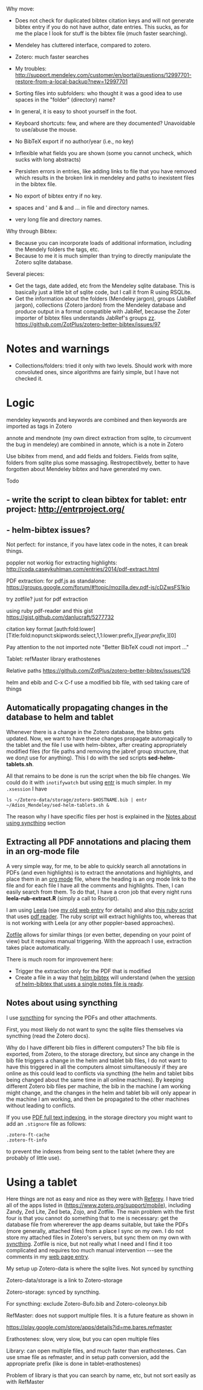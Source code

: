 
Why move:
- Does not check for duplicated bibtex citation keys and will not generate
  bibtex entry if you do not have author, date entries. This sucks, as for
  me the place I look for stuff is the bibtex file (much faster
  searching).

- Mendeley has cluttered interface, compared to zotero.
- Zotero: much faster searches
- My troubles: http://support.mendeley.com/customer/en/portal/questions/12997701-restore-from-a-local-backup?new=12997701

- Sorting files into subfolders: who thought it was a good idea to use
  spaces in the "folder" (directory) name?

- In general, it is easy to shoot yourself in the foot.

- Keyboard shortcuts: few, and where are they documented? Unavoidable to
  use/abuse the mouse.

- No BibTeX export if no author/year (i.e., no key)

- Inflexible what fields you are shown (some you cannot uncheck, which
  sucks with long abstracts)

- Persisten errors in entries, like adding links to file that you
  have removed which results in the broken link in mendeley and paths to
  inexistent files in the bibtex file.

- No export of bibtex entry if no key.

- spaces and ' and & and ... in file and directory names.

- very long file and directory names.



Why through Bibtex:
- Because you can incorporate loads of additional information, including
  the Mendely folders the tags, etc.
- Because to me it is much simpler than trying to directly manipulate the
  Zotero sqlite database.


Several pieces:
- Get the tags, date added, etc from the Mendeley sqlite database. This is
  basically just a little bit of sqlite code, but I call it from R using
  RSQLite.
- Get the information about the folders (Mendeley jargon), groups (JabRef
  jargon), collections (Zotero jardon) from the Mendeley database and
  produce output in a format compatible with JabRef, because the Zoter
  importer of bibtex files understands JabRef's groups [zz](zz).
  https://github.com/ZotPlus/zotero-better-bibtex/issues/97






Notes and warnings
==================

- Collections/folders: tried it only with two levels. Should work with
  more convoluted ones, since algorithms are fairly simple, but I have not
  checked it.






Logic
=====

mendeley keywords and keywords are combined and then keywords are imported
as tags in Zotero

annote and mendnote (my own direct extraction from sqlite, to circumvent
the bug in mendeley) are combined in annote, which is a note in Zotero


Use bibitex from mend, and add fields and folders. Fields from sqlite,
folders from sqlite plus some massaging. Restropectibvely, better to have
forgotten about Mendeley bibtex and have generated my own.


Todo
## - write the script to clean bibtex for tablet: entr project: http://entrproject.org/
## - helm-bibtex issues?



Not perfect: for instance, if you have latex code in the notes, it can
break things.


poppler not workig fior extracting highlights:
http://coda.caseykuhlman.com/entries/2014/pdf-extract.html

PDF extraction: for pdf.js as standalone:
https://groups.google.com/forum/#!topic/mozilla.dev.pdf-js/cDZwsFS1kio

try zotfile? just for pdf extraction




using ruby pdf-reader and this gist
https://gist.github.com/danlucraft/5277732




citation key format
[auth:fold:lower][Title:fold:nopunct:skipwords:select,1,1:lower:prefix,_][year:prefix,_][0]



Pay attention to the not imported note
"Better BibTeX coudl not import ..."



Tablet:
refMaster
library
erathostenes


Relative paths
https://github.com/ZotPlus/zotero-better-bibtex/issues/126



helm and ebib and C-x C-f
use a modified bib file, with sed taking care of things



## Automatically propagating changes in the database to helm and tablet ##
Whenever there is a change in the Zotero database, the bibtex gets
updated. Now, we want to have these changes propagate automagically to the
tablet and the file I use with helm-bibtex, after creating appropriately
modified files (for file paths and removing the jabref group structure,
that we don¡t use for anything). This I do with the sed scripts
**sed-helm-tablets.sh**.

All that remains to be done is run the script when the bib file
changes. We could do it with `inotifywatch` but using
[entr](http://entrproject.org/) is much simpler. In my `.xsession` I have

    ls ~/Zotero-data/storage/zotero-$HOSTNAME.bib | entr ~/Adios_Mendeley/sed-helm-tablets.sh &

The reason why I have specific files per host is explained in the
[Notes about using syncthing](#Notes-about-using-syncthing) section



## Extracting all PDF annotations and placing them in an org-mode file ##

A very simple way, for me, to be able to quickly search all annotations in
PDFs (and even highlights) is to extract the annotations and highlights,
and place them in an [org mode](http://orgmode.org/) file, where the
heading is an org mode link to the file and for each file I have all the
comments and highlights. Then, I can easily search from them. To do that,
I have a cron job that every night runs **leela-rub-extract.R** (simply a
call to Rscript).

I am using [Leela](https://github.com/TrilbyWhite/Leela) (see
[my old web entry](http://ligarto.org/rdiaz/Zotero-Mendeley-Tablet.html#sec-9) for
details) and also
[this ruby script](https://gist.github.com/danlucraft/5277732) that uses
[pdf reader](https://github.com/yob/pdf-reader). The ruby script will
extract highlights too, whereas that is not working with Leela (or any
other poppler-based approaches).

[Zotfile](http://zotfile.com/) allows for similar things (or even better,
depending on your point of view) but it requires manual triggering. With
the approach I use, extraction takes place automatically.


There is much room for improvement here:

- Trigger the extraction only for the PDF that is modified
- Create a file in a way that [helm bibtex](https://github.com/tmalsburg/helm-bibtex) will understand (when the
  [version of helm-bibtex that uses a single notes file is ready](https://github.com/tmalsburg/helm-bibtex/issues/40).


## Notes about using syncthing ##

I use [syncthing](https://syncthing.net/) for syncing the PDFs and other
attachments.

First, you most likely do not want to sync the sqlite files themselves via
syncthing (read the Zotero docs).

Why do I have different bib files in different computers? The bib file is
exported, from Zotero, to the storage directory, but since any change in
the bib file triggers a change in the helm and tablet bib files, I do not
want to have this triggered in all the computers almost simultaneously if
they are online as this could lead to conflicts via syncthing (the helm
and tablet bibs being changed about the same time in all online
machines). By keeping different Zotero bib files per machine, the bib in
the machine I am working might change, and the changes in the helm and
tablet bib will only appear in the machine I am working, and then be
propagated to the other machines without leading to conflicts.


If you use
[PDF full text indexing](https://www.zotero.org/support/pdf_fulltext_indexing),
in the storage directory you might want to add an `.stignore` file as
follows:

    .zotero-ft-cache
    .zotero-ft-info

to prevent the indexes from being sent to the tablet (where they are
probably of little use).



Using a tablet
==============

Here things are not as easy and nice as they were with
[Referey](https://play.google.com/store/apps/details?id=com.kmk.Referey&hl=en). I
have tried all of the apps listed in
(https://www.zotero.org/support/mobile), including Zandy, Zed Lite, Zed
beta, Zojo, and Zotfile. The main problem with the first four is that you
cannot do something that to me is necessary: get the database file from
whererever the app deams suitable, but take the PDFs (more generally,
attached files) from a place I sync on my own. I do not store my attached
files in Zotero's servers, but sync them on my own with
[syncthing](https://syncthing.net/). Zotfile is nice, but not really what
I need and I find it too complicated and requires too much manual
intervention ---see the comments in my
[web page entry](http://ligarto.org/rdiaz/Zotero-Mendeley-Tablet.html#sec-6-2).



My setup up
Zotero-data is where the sqlite lives. Not synced by syncthing

Zotero-data/storage is a link to Zotero-storage

Zotero-storage: synced by syncthing.



For syncthing: exclude Zotero-Bufo.bib and Zotero-coleonyx.bib


RefMaster: does not support multiple files. It is a future feature as
shown in


https://play.google.com/store/apps/details?id=me.bares.refmaster



Erathostenes: slow, very slow, but you can open multiple files

Library: can open multiple files, and much faster than erathostenes. Can
use smae file as refmaster, and in setup path conversion, add the
appropriate prefix (like is done in tablet-erathostenes)

Problem of library is that you can search by name, etc, but not sort
easily as with RefMaster


<!---
Local Variables:
mode: gfm
--->

